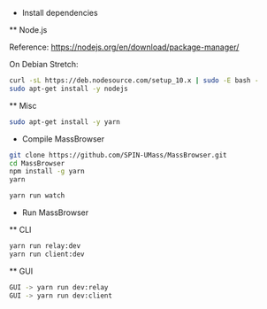 * Install dependencies

** Node.js

Reference: https://nodejs.org/en/download/package-manager/

On Debian Stretch:
``` sh
curl -sL https://deb.nodesource.com/setup_10.x | sudo -E bash -
sudo apt-get install -y nodejs
```

** Misc

``` sh
sudo apt-get install -y yarn
```

* Compile MassBrowser

``` sh
git clone https://github.com/SPIN-UMass/MassBrowser.git
cd MassBrowser
npm install -g yarn
yarn

yarn run watch
```

* Run MassBrowser

** CLI

``` sh
yarn run relay:dev
yarn run client:dev
```

** GUI

``` sh
GUI -> yarn run dev:relay
GUI -> yarn run dev:client
```
